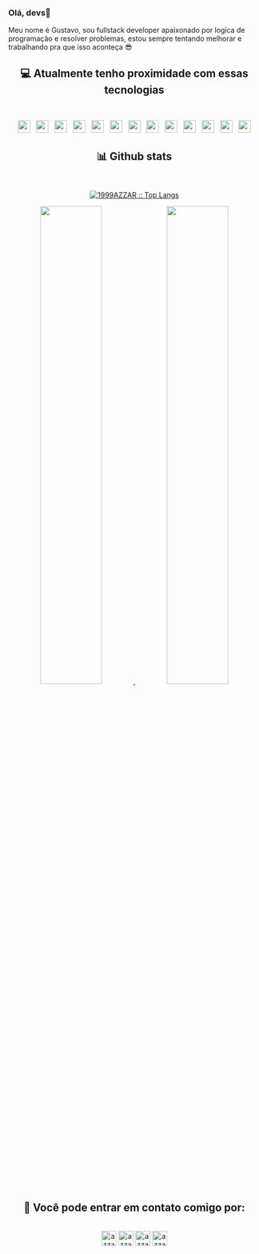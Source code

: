 ### Olá, devs👋

<p> Meu nome é Gustavo, sou fullstack developer apaixonado por logíca de programação e resolver problemas, estou sempre tentando melhorar e trabalhando pra que isso aconteça 😎 </p>


<div>
  <h2 align="center">💻 Atualmente tenho proximidade com essas tecnologias</h2>
  <br>
  <p align="center">
    <img src="https://camo.githubusercontent.com/202a58d250ff1d21ee70433e0070b55f8fed747f8883c1750742aa791b1ad871/68747470733a2f2f696d672e736869656c64732e696f2f62616467652f2d4769744875622d3035313232413f7374796c653d666c6174266c6f676f3d676974687562" height="25"/>  
    &nbsp;
    <img src="https://camo.githubusercontent.com/c8d13e1c596a6726b1da8475a9299fac133f95ef009083b48be01f975a44987e/68747470733a2f2f696d672e736869656c64732e696f2f62616467652f2d48544d4c2d3035313232413f7374796c653d666c6174266c6f676f3d48544d4c35" height="25"/>
    &nbsp;
    <img src="https://img.shields.io/badge/Python-3776AB?style=for-the-badge&logo=python&logoColor=white" height="25">
    &nbsp;
    <img src="https://img.shields.io/badge/Java-ED8B00?style=for-the-badge&logo=java&logoColor=white" height="25">
    &nbsp;
    <img src="https://img.shields.io/badge/MySQL-00000F?style=for-the-badge&logo=mysql&logoColor=white" height="25">
    &nbsp;
    <img src="https://img.shields.io/badge/Laravel-FF2D20?style=for-the-badge&logo=laravel&logoColor=white" height="25">
    &nbsp;
    <img src="https://img.shields.io/badge/jQuery-0769AD?style=for-the-badge&logo=jquery&logoColor=white" height="25">
    &nbsp;
    <img src="https://img.shields.io/badge/JavaScript-323330?style=for-the-badge&logo=javascript&logoColor=F7DF1E" height="25">
    &nbsp;
    <img src="https://img.shields.io/badge/PHP-777BB4?style=for-the-badge&logo=php&logoColor=white" height="25">
    &nbsp;
    <img src="https://img.shields.io/badge/React-20232A?style=for-the-badge&logo=react&logoColor=61DAFB" height="25">
    &nbsp;
    <img src="https://img.shields.io/badge/CSS3-1572B6?style=for-the-badge&logo=css3&logoColor=white" height="25">
    &nbsp;
    <img src="https://img.shields.io/badge/TypeScript-007ACC?style=for-the-badge&logo=typescript&logoColor=white" height="25">
    &nbsp;
    <img src="https://img.shields.io/badge/Node.js-339933?style=for-the-badge&logo=nodedotjs&logoColor=white" height="25">
  </p>
</div>

  <div>
    <h2 align="center"> 📊 Github stats </h2>
      <br/>
        <p align="center">
          <a href="https://github.com/GustavoDante/">
          <img src="https://github-readme-stats.vercel.app/api/top-langs/?username=GustavoDante&langs_count=6&theme=gruvbox&layout=compact&hide_border=true" alt="1999AZZAR :: Top Langs" /></a>
        </p>
        <p align="center">
          <a href="https://github.com/GustavoDante/">
          <img width="49.5%" src="https://github-readme-stats.vercel.app/api?username=GustavoDante&show_icons=true&theme=gruvbox&hide_border=true" />
          <img width="49.5%" src="https://github-readme-streak-stats.herokuapp.com/?user=GustavoDante&theme=gruvbox&hide_border=true" />
          </a>
       </p>
     <br>
  </div>  

<h2 align="center">📱 Você pode entrar em contato comigo por:</h2>
    <p align="center">
      <br/>
      <a href="https://www.linkedin.com/in/gustavo-dante-silva-483649212/" target="blank"><img align="center"
         src="https://img.shields.io/badge/linkedin-%231DA1F2.svg?style=for-the-badge&logo=linkedin&logoColor=white"
         alt="azzar" height="30"/></a>
      <a href="https://fb.com/gustavo.dante.3939/" target="blank"><img align="center"
         src="https://img.shields.io/badge/facebook-4267B2.svg?style=for-the-badge&logo=facebook&logoColor=white"
         alt="azzar" height="30"/></a>
      <a href="https://mailto:gustavodantespfc@gmail.com" target="blank"><img align="center"
         src="https://img.shields.io/badge/gmail-EA4335.svg?style=for-the-badge&logo=gmail&logoColor=white"
         alt="azzar" height="30"/></a>
      <a href="https://wa.me/+5581991642089" target="blank"><img align="center"
         src="https://img.shields.io/badge/whatsapp-4B7F1.svg?style=for-the-badge&logo=whatsapp&logoColor=white"
         alt="azzar" height="30"/></a>
    </p>
